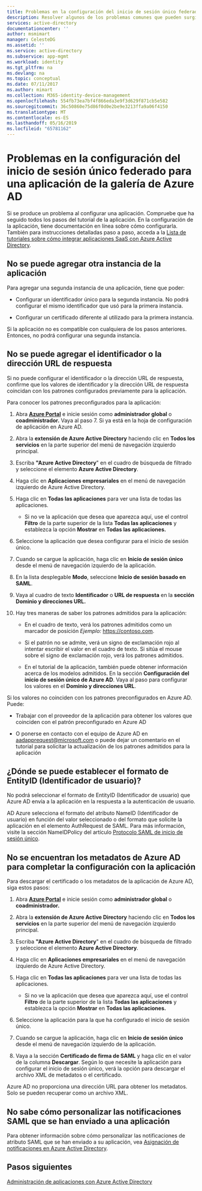 ```yaml
---
title: Problemas en la configuración del inicio de sesión único federado para una aplicación de la galería de Azure AD | Microsoft Docs
description: Resolver algunos de los problemas comunes que pueden surgir al configurar un inicio de sesión único federado con SAML para las aplicaciones que se muestran en la galería de aplicaciones de Azure AD
services: active-directory
documentationcenter: ''
author: msmimart
manager: CelesteDG
ms.assetid: ''
ms.service: active-directory
ms.subservice: app-mgmt
ms.workload: identity
ms.tgt_pltfrm: na
ms.devlang: na
ms.topic: conceptual
ms.date: 07/11/2017
ms.author: mimart
ms.collection: M365-identity-device-management
ms.openlocfilehash: 554fb73ea7bf4f866eda3e9f3d629f871cb5e582
ms.sourcegitcommit: 36c50860e75d86f0d0e2be9e3213ffa9a06f4150
ms.translationtype: MT
ms.contentlocale: es-ES
ms.lasthandoff: 05/16/2019
ms.locfileid: "65781162"
---
```

# <a name="problem-configuring-federated-single-sign-on-for-an-azure-ad-gallery-application"></a>Problemas en la configuración del inicio de sesión único federado para una aplicación de la galería de Azure AD

Si se produce un problema al configurar una aplicación. Compruebe que ha seguido todos los pasos del tutorial de la aplicación. En la configuración de la aplicación, tiene documentación en línea sobre cómo configurarla. También para instrucciones detalladas paso a paso, acceda a la [Lista de tutoriales sobre cómo integrar aplicaciones SaaS con Azure Active Directory](https://azure.microsoft.com/documentation/articles/active-directory-saas-tutorial-list/).

## <a name="cant-add-another-instance-of-the-application"></a>No se puede agregar otra instancia de la aplicación

Para agregar una segunda instancia de una aplicación, tiene que poder:

-   Configurar un identificador único para la segunda instancia. No podrá configurar el mismo identificador que usó para la primera instancia.

-   Configurar un certificado diferente al utilizado para la primera instancia.

Si la aplicación no es compatible con cualquiera de los pasos anteriores. Entonces, no podrá configurar una segunda instancia.

## <a name="cant-add-the-identifier-or-the-reply-url"></a>No se puede agregar el identificador o la dirección URL de respuesta

Si no puede configurar el identificador o la dirección URL de respuesta, confirme que los valores de identificador y la dirección URL de respuesta coincidan con los patrones configurados previamente para la aplicación.

Para conocer los patrones preconfigurados para la aplicación:

1. Abra [**Azure Portal**](https://portal.azure.com/) e inicie sesión como **administrador global** o **coadministrador.** Vaya al paso 7. Si ya está en la hoja de configuración de aplicación en Azure AD.

2. Abra la **extensión de Azure Active Directory** haciendo clic en **Todos los servicios** en la parte superior del menú de navegación izquierdo principal.

3. Escriba **"Azure Active Directory**" en el cuadro de búsqueda de filtrado y seleccione el elemento **Azure Active Directory**.

4. Haga clic en **Aplicaciones empresariales** en el menú de navegación izquierdo de Azure Active Directory.

5. Haga clic en **Todas las aplicaciones** para ver una lista de todas las aplicaciones.

   * Si no ve la aplicación que desea que aparezca aquí, use el control **Filtro** de la parte superior de la lista **Todas las aplicaciones** y establezca la opción **Mostrar** en **Todas las aplicaciones.**

6. Seleccione la aplicación que desea configurar para el inicio de sesión único.

7. Cuando se cargue la aplicación, haga clic en **Inicio de sesión único** desde el menú de navegación izquierdo de la aplicación.

8. En la lista desplegable **Modo**, seleccione **Inicio de sesión basado en SAML**.

9. Vaya al cuadro de texto **Identificador** o **URL de respuesta** en la **sección Dominio y direcciones URL.**

10. Hay tres maneras de saber los patrones admitidos para la aplicación:

    * En el cuadro de texto, verá los patrones admitidos como un marcador de posición *Ejemplo:* <https://contoso.com>.

    * Si el patrón no se admite, verá un signo de exclamación rojo al intentar escribir el valor en el cuadro de texto. Si sitúa el mouse sobre el signo de exclamación rojo, verá los patrones admitidos.

    * En el tutorial de la aplicación, también puede obtener información acerca de los modelos admitidos. En la sección **Configuración del inicio de sesión único de Azure AD**. Vaya al paso para configurar los valores en el **Dominio y direcciones URL**.

Si los valores no coinciden con los patrones preconfigurados en Azure AD. Puede:

-   Trabajar con el proveedor de la aplicación para obtener los valores que coinciden con el patrón preconfigurado en Azure AD

-   O ponerse en contacto con el equipo de Azure AD en <aadapprequest@microsoft.com> o puede dejar un comentario en el tutorial para solicitar la actualización de los patrones admitidos para la aplicación

## <a name="where-do-i-set-the-entityid-user-identifier-format"></a>¿Dónde se puede establecer el formato de EntityID (Identificador de usuario)?

No podrá seleccionar el formato de EntityID (Identificador de usuario) que Azure AD envía a la aplicación en la respuesta a la autenticación de usuario.

AD Azure selecciona el formato del atributo NameID (Identificador de usuario) en función del valor seleccionado o del formato que solicite la aplicación en el elemento AuthRequest de SAML. Para más información, visite la sección NameIDPolicy del artículo [Protocolo SAML de inicio de sesión único](https://docs.microsoft.com/azure/active-directory/develop/active-directory-single-sign-on-protocol-reference#authnrequest).

## <a name="cant-find-the-azure-ad-metadata-to-complete-the-configuration-with-the-application"></a>No se encuentran los metadatos de Azure AD para completar la configuración con la aplicación

Para descargar el certificado o los metadatos de la aplicación de Azure AD, siga estos pasos:

1. Abra [**Azure Portal**](https://portal.azure.com/) e inicie sesión como **administrador global** o **coadministrador.**

2. Abra la **extensión de Azure Active Directory** haciendo clic en **Todos los servicios** en la parte superior del menú de navegación izquierdo principal.

3. Escriba **"Azure Active Directory**" en el cuadro de búsqueda de filtrado y seleccione el elemento **Azure Active Directory**.

4. Haga clic en **Aplicaciones empresariales** en el menú de navegación izquierdo de Azure Active Directory.

5. Haga clic en **Todas las aplicaciones** para ver una lista de todas las aplicaciones.

   * Si no ve la aplicación que desea que aparezca aquí, use el control **Filtro** de la parte superior de la lista **Todas las aplicaciones** y establezca la opción **Mostrar** en **Todas las aplicaciones.**

6. Seleccione la aplicación para la que ha configurado el inicio de sesión único.

7. Cuando se cargue la aplicación, haga clic en **Inicio de sesión único** desde el menú de navegación izquierdo de la aplicación.

8. Vaya a la sección **Certificado de firma de SAML** y haga clic en el valor de la columna **Descargar**. Según lo que necesite la aplicación para configurar el inicio de sesión único, verá la opción para descargar el archivo XML de metadatos o el certificado.

Azure AD no proporciona una dirección URL para obtener los metadatos. Solo se pueden recuperar como un archivo XML.

## <a name="dont-know-how-to-customize-saml-claims-sent-to-an-application"></a>No sabe cómo personalizar las notificaciones SAML que se han enviado a una aplicación

Para obtener información sobre cómo personalizar las notificaciones de atributo SAML que se han enviado a su aplicación, vea [Asignación de notificaciones en Azure Active Directory](https://docs.microsoft.com/azure/active-directory/active-directory-claims-mapping).

## <a name="next-steps"></a>Pasos siguientes
[Administración de aplicaciones con Azure Active Directory](what-is-application-management.md)
